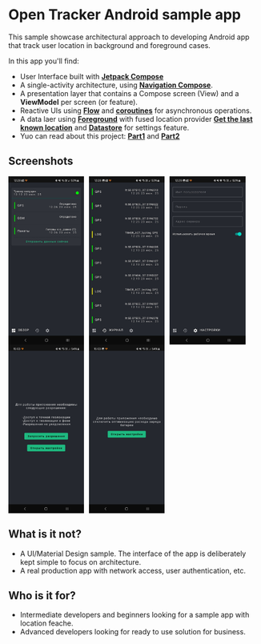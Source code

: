 # Open Tracker Android sample app

This sample showcase architectural approach to developing Android app that track user location in background and foreground cases.

In this app you'll find:
*   User Interface built with **[Jetpack Compose](https://developer.android.com/jetpack/compose)** 
*   A single-activity architecture, using **[Navigation Compose](https://developer.android.com/jetpack/compose/navigation)**.
*   A presentation layer that contains a Compose screen (View) and a **ViewModel** per screen (or feature).
*   Reactive UIs using **[Flow](https://developer.android.com/kotlin/flow)** and **[coroutines](https://kotlinlang.org/docs/coroutines-overview.html)** for asynchronous operations.
*   A data laer using **[Foreground](https://developer.android.com/develop/background-work/services/fgs)** with fused location provider **[Get the last known location](https://developer.android.com/develop/sensors-and-location/location/retrieve-current)** and **[Datastore](https://developer.android.com/topic/libraries/architecture/datastore)** for settings feature.
*   Yuo can read about this project: **[Part1](https://habr.com/ru/articles/929436)** and **[Part2](https://habr.com/ru/articles/929484)**

## Screenshots

<div style="display: flex; gap: 10px;">
<img src="screenshots/OverView.jpg" style="width: 30%; height: auto" alt="Screenshot">
<img src="screenshots/Log.jpg"  style="width: 30%; height: auto">
<img src="screenshots/Settings.jpg" style="width: 30%; height: auto">
</div>

<div style="display: flex; gap: 10px;">
<img src="screenshots/PermissionScreen.jpg" style="width: 30%; height: auto" alt="Screenshot">
<img src="screenshots/BatteryOptScreen.jpg"  style="width: 30%; height: auto">
</div>


## What is it not?

*   A UI/Material Design sample. The interface of the app is deliberately kept simple to focus on architecture.
*   A real production app with network access, user authentication, etc.

## Who is it for?

*   Intermediate developers and beginners looking for a sample app with location feache.
*   Advanced developers looking for ready to use solution for business.
